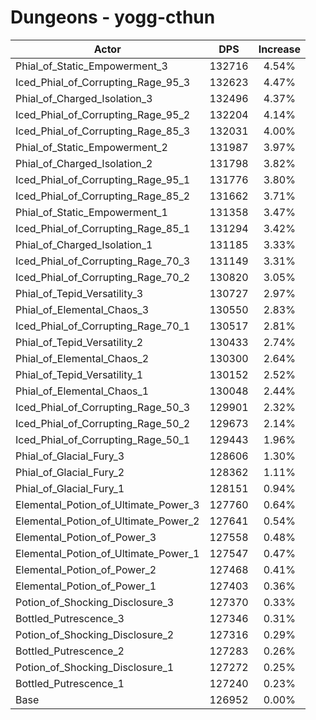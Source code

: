 # Dungeons - yogg-cthun
| Actor | DPS | Increase |
|---|:---:|:---:|
|Phial_of_Static_Empowerment_3|132716|4.54%|
|Iced_Phial_of_Corrupting_Rage_95_3|132623|4.47%|
|Phial_of_Charged_Isolation_3|132496|4.37%|
|Iced_Phial_of_Corrupting_Rage_95_2|132204|4.14%|
|Iced_Phial_of_Corrupting_Rage_85_3|132031|4.00%|
|Phial_of_Static_Empowerment_2|131987|3.97%|
|Phial_of_Charged_Isolation_2|131798|3.82%|
|Iced_Phial_of_Corrupting_Rage_95_1|131776|3.80%|
|Iced_Phial_of_Corrupting_Rage_85_2|131662|3.71%|
|Phial_of_Static_Empowerment_1|131358|3.47%|
|Iced_Phial_of_Corrupting_Rage_85_1|131294|3.42%|
|Phial_of_Charged_Isolation_1|131185|3.33%|
|Iced_Phial_of_Corrupting_Rage_70_3|131149|3.31%|
|Iced_Phial_of_Corrupting_Rage_70_2|130820|3.05%|
|Phial_of_Tepid_Versatility_3|130727|2.97%|
|Phial_of_Elemental_Chaos_3|130550|2.83%|
|Iced_Phial_of_Corrupting_Rage_70_1|130517|2.81%|
|Phial_of_Tepid_Versatility_2|130433|2.74%|
|Phial_of_Elemental_Chaos_2|130300|2.64%|
|Phial_of_Tepid_Versatility_1|130152|2.52%|
|Phial_of_Elemental_Chaos_1|130048|2.44%|
|Iced_Phial_of_Corrupting_Rage_50_3|129901|2.32%|
|Iced_Phial_of_Corrupting_Rage_50_2|129673|2.14%|
|Iced_Phial_of_Corrupting_Rage_50_1|129443|1.96%|
|Phial_of_Glacial_Fury_3|128606|1.30%|
|Phial_of_Glacial_Fury_2|128362|1.11%|
|Phial_of_Glacial_Fury_1|128151|0.94%|
|Elemental_Potion_of_Ultimate_Power_3|127760|0.64%|
|Elemental_Potion_of_Ultimate_Power_2|127641|0.54%|
|Elemental_Potion_of_Power_3|127558|0.48%|
|Elemental_Potion_of_Ultimate_Power_1|127547|0.47%|
|Elemental_Potion_of_Power_2|127468|0.41%|
|Elemental_Potion_of_Power_1|127403|0.36%|
|Potion_of_Shocking_Disclosure_3|127370|0.33%|
|Bottled_Putrescence_3|127346|0.31%|
|Potion_of_Shocking_Disclosure_2|127316|0.29%|
|Bottled_Putrescence_2|127283|0.26%|
|Potion_of_Shocking_Disclosure_1|127272|0.25%|
|Bottled_Putrescence_1|127240|0.23%|
|Base|126952|0.00%|
